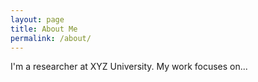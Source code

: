 ```yaml
---
layout: page
title: About Me
permalink: /about/
---
```


I'm a researcher at XYZ University. My work focuses on...
